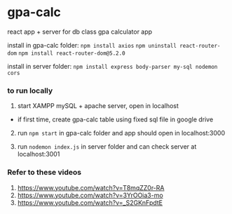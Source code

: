 # gpa-calc
react app + server for db class gpa calculator app


install in gpa-calc folder: 
`npm install axios` 
`npm uninstall react-router-dom`
`npm install react-router-dom@5.2.0`

install in server folder: 
`npm install express body-parser my-sql nodemon cors` 

### to run locally 

1. start XAMPP mySQL + apache server, open in localhost 

- if first time, create gpa-calc table using fixed sql file in google drive 

2. run `npm start` in gpa-calc folder and app should open in localhost:3000

3. run `nodemon index.js` in server folder and can check server at localhost:3001 

### Refer to these videos 
1. https://www.youtube.com/watch?v=T8mqZZ0r-RA 
2. https://www.youtube.com/watch?v=3YrOOia3-mo
3. https://www.youtube.com/watch?v=_S2GKnFpdtE
